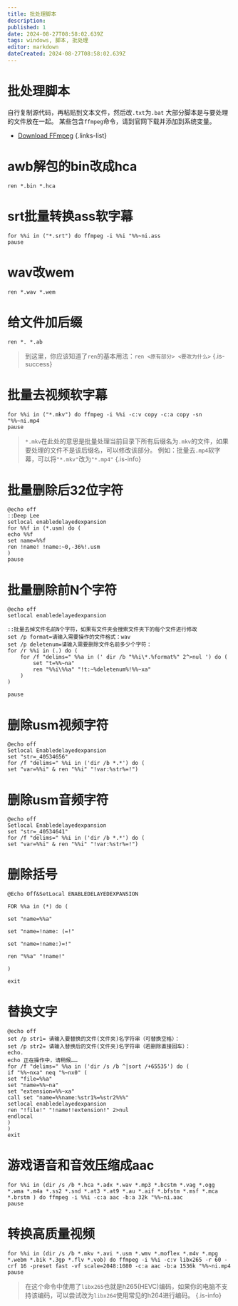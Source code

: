 ```yaml
---
title: 批处理脚本
description: 
published: 1
date: 2024-08-27T08:58:02.639Z
tags: windows, 脚本, 批处理
editor: markdown
dateCreated: 2024-08-27T08:58:02.639Z
---
```


# 批处理脚本
自行复制源代码，再粘贴到文本文件，然后改`.txt`为`.bat`
大部分脚本是与要处理的文件放在一起。
某些包含`ffmpeg`命令，请到官网下载并添加到系统变量。
- [Download FFmpeg](https://ffmpeg.org/download.html)
{.links-list}

# awb解包的bin改成hca

```batch
ren *.bin *.hca
```

# srt批量转换ass软字幕

```batch
for %%i in ("*.srt") do ffmpeg -i %%i "%%~ni.ass
pause
```

# wav改wem

```batch
ren *.wav *.wem
```

# 给文件加后缀

```batch
ren *. *.ab
```
> 到这里，你应该知道了`ren`的基本用法：`ren <原有部分> <要改为什么>`
{.is-success}

# 批量去视频软字幕

```batch
for %%i in ("*.mkv") do ffmpeg -i %%i -c:v copy -c:a copy -sn "%%~ni.mp4
pause
```
> `*.mkv`在此处的意思是批量处理当前目录下所有后缀名为`.mkv`的文件，如果要处理的文件不是该后缀名，可以修改该部分。
> 例如：批量去`.mp4`软字幕，可以将`"*.mkv"`改为`"*.mp4"`
{.is-info}

# 批量删除后32位字符

```batch
@echo off
::Deep Lee
setlocal enabledelayedexpansion
for %%f in (*.usm) do ( 
echo %%f
set name=%%f
ren !name! !name:~0,-36%!.usm
)
pause
```

# 批量删除前N个字符

```batch
@echo off
setlocal enabledelayedexpansion
 
::批量去掉文件名前N个字符，如果有文件夹会搜索文件夹下的每个文件进行修改
set /p format=请输入需要操作的文件格式：wav
set /p deletenum=请输入需要删除文件名前多少个字符：
for /r %%i in (.) do (
    for /f "delims=" %%a in (' dir /b "%%i\*.%format%" 2^>nul ') do (
		set "t=%%~na"
        ren "%%i\%%a" "!t:~%deletenum%!%%~xa"
    )
)
 
pause
```

# 删除usm视频字符

```batch
@echo off
Setlocal Enabledelayedexpansion
set "str=_40534656"
for /f "delims=" %%i in ('dir /b *.*') do (
set "var=%%i" & ren "%%i" "!var:%str%=!")
```

# 删除usm音频字符

```batch
@echo off
Setlocal Enabledelayedexpansion
set "str=_40534641"
for /f "delims=" %%i in ('dir /b *.*') do (
set "var=%%i" & ren "%%i" "!var:%str%=!")
```

# 删除括号

```batch
@Echo Off&SetLocal ENABLEDELAYEDEXPANSION

FOR %%a in (*) do (

set "name=%%a"

set "name=!name: (=!"

set "name=!name:)=!"

ren "%%a" "!name!"

)

exit
```

# 替换文字

```batch
@echo off
set /p str1= 请输入要替换的文件(文件夹)名字符串（可替换空格）：
set /p str2= 请输入替换后的文件(文件夹)名字符串（若删除直接回车）：
echo.
echo 正在操作中，请稍候……
for /f "delims=" %%a in ('dir /s /b ^|sort /+65535') do (
if "%%~nxa" neq "%~nx0" (
set "file=%%a"
set "name=%%~na"
set "extension=%%~xa"
call set "name=%%name:%str1%=%str2%%%"
setlocal enabledelayedexpansion
ren "!file!" "!name!!extension!" 2>nul
endlocal
)
)
exit
```

# 游戏语音和音效压缩成aac

```batch
for %%i in (dir /s /b *.hca *.adx *.wav *.mp3 *.bcstm *.vag *.ogg *.wma *.m4a *.ss2 *.snd *.at3 *.at9 *.au *.aif *.bfstm *.msf *.mca *.brstm ) do ffmpeg -i %%i -c:a aac -b:a 32k "%%~ni.aac
pause
```
# 转换高质量视频

```batch
for %%i in (dir /s /b *.mkv *.avi *.usm *.wmv *.moflex *.m4v *.mpg *.webm *.bik *.3gp *.flv *.vob) do ffmpeg -i %%i -c:v libx265 -r 60 -crf 16 -preset fast -vf scale=2048:1080 -c:a aac -b:a 1536k "%%~ni.mp4
pause
```
> 在这个命令中使用了`libx265`也就是h265(HEVC)编码，如果你的电脑不支持该编码，可以尝试改为`libx264`使用常见的h264进行编码。
{.is-info}
